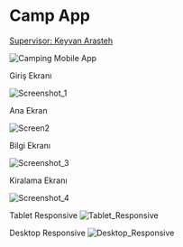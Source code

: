 # Camp App

[Supervisor: Keyvan Arasteh](https://github.com/keyvanarasteh/)

![Camping Mobile App](https://user-images.githubusercontent.com/115743299/206864438-e942bb48-8f0b-43ff-aac0-e94f468b4065.png)

Giriş Ekranı

![Screenshot_1](https://user-images.githubusercontent.com/115729640/213419832-419ce178-8983-43eb-a23e-002ead5359bb.png)

Ana Ekran

![Screen2](https://user-images.githubusercontent.com/115729640/213422247-bcd648dc-9d4a-44b5-83f3-53e5793c617e.png)

Bilgi Ekranı

![Screenshot_3](https://user-images.githubusercontent.com/115729640/213422288-e53677a2-f94d-4ea8-9b00-8590202a1263.png)

Kiralama Ekranı

![Screenshot_4](https://user-images.githubusercontent.com/115729640/213422299-466c6249-a53d-4daa-8ed1-531ad50ea9f0.png)

Tablet Responsive
![Tablet_Responsive](https://user-images.githubusercontent.com/115729640/213422378-53de4be1-0813-4da9-81f5-2786034b8efc.png)

Desktop Responsive
![Desktop_Responsive](https://user-images.githubusercontent.com/115729640/213422403-44b0ca7b-a9eb-44a3-b773-197a4ee74e9d.png)
